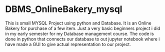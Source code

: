 # DBMS_OnlineBakery_mysql

This is small MYSQL Project using python and Database. It is an Online Bakery for purchase of a few item. Just a very basic beginners project i did in my early semester for my Database management course. The code is done in python that connects our database to out jupyter notebook where i have made a GUI to give actual representation to our project. 
